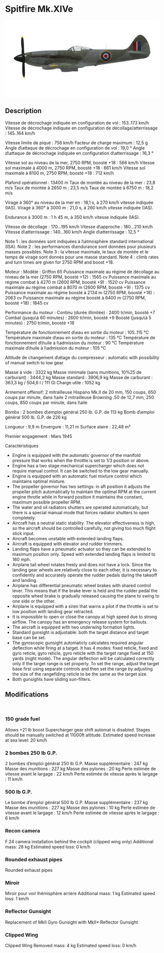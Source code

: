 # Spitfire Mk.XIVe

![spitfiremkxive](../images/spitfiremkxive.png)

## Description

Vitesse de décrochage indiquée en configuration de vol : 153..173 km/h
Vitesse de décrochage indiquée en configuration de décollage/atterrissage : 145..164 km/h

Vitesse limite de piqué : 756 km/h
Facteur de charge maximum : 12,5 g
Angle d\attaque de décrochage en configuration de vol : 19,0 °
Angle d\attaque de décrochage indiquée en configuration d\atterrissage : 16,3 °

Vitesse sol au niveau de la mer, 2750 RPM, boosté +18 : 566 km/h
Vitesse sol maximale à 4000 m, 2750 RPM, boosté +18 : 661 km/h
Vitesse sol maximale à 8100 m, 2750 RPM, boosté +18 : 712 km/h

Plafond opérationnel : 13400 m
Taux de montée au niveau de la mer : 23,8 m/s
Taux de montée à 2650 m : 23,5 m/s
Taux de montée à 6750 m : 18,2 m/s

Virage à 360° au niveau de la mer en : 18,1 s, à 270 km/h vitesse indiquée (IAS).
Virage à 360° à 3000 m : 21,0 s, à 260 km/h vitesse indiquée (IAS).

Endurance à 3000 m : 1 h 45 m, à 350 km/h vitesse indiquée (IAS).

Vitesse de décollage : 170...195 km/h
Vitesse d\approche : 180...210 km/h
Vitesse d\atterrissage : 140...160 km/h
Angle d\atterrissage : 12,5 °

Note 1 : les données sont indiquées à l\atmosphère standard international (ISA).
Note 2 : les performances d\endurance sont données pour plusieurs masses possibles.
Note 3 : la vitesse maximale, le taux de montée et le temps de virage sont donnés pour une masse standard.
Note 4 : climb rates and turn times are given for 2750 RPM and boost +18.

Moteur :
Modèle : Griffon 65
Puissance maximale au régime de décollage au niveau de la mer (2750 RPM, boosté +12) : 1565 cv
Puissance maximale au régime combat à 4270 m (2600 RPM, boosté +9) : 1520 cv
Puissance maximale au régime combat à 8070 m (2600 RPM, boosté +9) : 1375 cv
Puissance maximale au régime boosté à 2134 m (2750 RPM, boosté +18) : 2063 cv
Puissance maximale au régime boosté à 6400 m (2750 RPM, boosté +18) : 1845 cv

Performance du moteur :
Continu (durée illimitée) : 2400 tr/min, boosté +7
Combat (jusqu\à 60 minutes) : 2600 tr/min, boosté +9
Boosté (jusqu\à 5 minutes) : 2750 tr/min, boosté +18

Température de fonctionnement d\eau en sortie du moteur : 105..115 °C
Température maximale d\eau en sortie du moteur : 135 °C
Température de fonctionnement d\huile à l\admission du moteur : 90 °C
Température maximale d\huile à l\admission du moteur : 105 °C

Altitude de changement d\étage du compresseur : automatic with possibility of manual switch to low gear

Masse à vide : 3322 kg
Masse minimale (sans munitions, 10%25 de carburant) : 3444,2 kg
Masse standard : 3906,9 kg
Masse de carburant : 363,3 kg / 504,6 l / 111 Gl
Charge utile : 1052 kg

Armement offensif:
2 mitrailleuse Hispano Mk.II de 20 mm, 150 coups, 650 coups par minute, dans l\aile
2 mitrailleuse Browning .50 de 12,7 mm, 250 coups, 850 coups par minute, dans l\aile

Bombs :
2 bombes d\emploi général 250 lb. G.P. de 113 kg
Bomb d\emploi général 500 lb. G.P. de 226 kg

Longueur : 9,9 m
Envergure : 11,21 m
Surface alaire : 22,48 m²

Premier engagement : Mars 1945

Caractéristiques
- Engine is equipped with the automatic governor of the manifold pressure that works when the throttle is set to 1/3 position or above.
- Engine has a two stage mechanical supercharger which does not require manual control. It can be switched to the low gear manually.
- Engine is equipped with an automatic fuel mixture control which maintains optimal mixture.
- The propeller governor has two settings: in aft position it adjusts the propeller pitch automatically to maintain the optimal RPM at the current engine throtle while in forward position it maintains the constant, maximum possible propeller RPM.
- The water and oil radiators shutters are operated automatically, but there is a special manual mode that forces radiator shutters to open completely.
- Aircraft has a neutral static stability. The elevator effectiveness is high, so the aircraft should be controlled carefully, not giving too much flight stick input.
- Aircraft becomes unstable with extended landing flaps.
- Aircraft is equipped with elevator and rudder trimmers.
- Landing flaps have a pneumatic actuator so they can be extended to maximum position only. Speed with extended landing flaps is limited to 160 mph.
- Airplane tail wheel rotates freely and does not have a lock. Since the landing gear wheels are relatively close to each other, it is necessary to confidently and accurately operate the rudder pedals during the takeoff and landing.
- Airplane has differential pneumatic wheel brakes with shared control lever. This means that if the brake lever is held and the rudder pedal the opposite wheel brake is gradually released causing the plane to swing to one side or the other.
- Airplane is equipped with a siren that warns a pilot if the throttle is set to low position with landing gear retracted.
- It is impossible to open or close the canopy at high speed due to strong airflow. The canopy has an emergency release system for bailouts.
- The aircraft is equipped with two underwing formation lights.
- Standard gunsight is adjustable: both the target distance and target base can be set.
- The gyroscopic gunsight automaticly calculates required angular deflection while firing at a target. It has 4 modes: fixed reticle, fixed and gyro reticle, gyro reticle, gyro reticle with the target range fixed at 150 yards (night mode). The angular deflection will be calculated correctly only if the target range is set properly. To set the range, adjust the target base first using separate controls and then set the range by adjusting the size of the rangefiding reticle to be the same as the target size.
- Both gunsights have sliding sun-filters.

## Modifications
﻿

### 150 grade fuel

Allows +21 lb boost
Supercharger gear shift automat is disabled. Stages should be manually switched at 11000ft altitude.
Estimated speed increase at sea level: 20 km/h﻿

### 2 bombes 250 lb G.P.

2 bombes d’emploi général 250 lb G.P.
Masse supplémentaire : 247 kg
Masse des munitions : 227 kg
Masse des pylones : 20 kg
Perte estimée de vitesse avant le largage : 22 km/h
Perte estimée de vitesse après le largage : 11 km/h﻿

### 500 lb G.P.

Le bombe d’emploi général 500 lb G.P.
Masse supplémentaire : 237 kg
Masse des munitions : 227 kg
Masse des pylones : 10 kg
Perte estimée de vitesse avant le largage : 12 km/h
Perte estimée de vitesse après le largage : 6 km/h﻿

### Recon camera

F.24 camera installation behind the cockpit (clipped wing only)
Additional mass: 28 kg
Estimated speed loss: 0 km/h
﻿

### Rounded exhaust pipes

Rounded exhaust pipes
﻿

### Miroir

Miroir pour voir lhémisphère arrière
Additional mass: 1 kg
Estimated speed loss: 1 km/h﻿

### Reflector Gunsight

Replacement of MkII Gyro Gunsight with MkII* Reflector Gunsight
﻿

### Clipped Wing

Clipped Wing
Removed mass: 4 kg
Estimated speed loss: 0 km/h